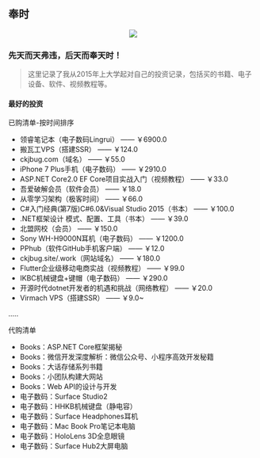 ## 奉时
<div align="center">
    <img src="https://raw.githubusercontent.com/ckjbug/xiaokui/master/image/MM.jpg"> 
</div>

### 先天而天弗违，后天而奉天时！

> 这里记录了我从2015年上大学起对自己的投资记录，包括买的书籍、电子设备、软件、视频教程等。


#### 最好的投资

已购清单-按时间排序

- 领睿笔记本（电子数码Lingrui） —— ￥6900.0 
- 搬瓦工VPS（搭建SSR） —— ￥124.0
- ckjbug.com（域名） —— ￥55.0
- iPhone 7 Plus手机（电子数码） —— ￥2910.0
- ASP.NET Core2.0 EF Core项目实战入门（视频教程） ——  ￥33.0
- 吾爱破解会员（软件会员） —— ￥18.0
- 从零学习架构（极客时间） —— ￥66.0
- C#入门经典(第7版)C#6.0&Visual Studio 2015（书本） —— ￥100.0
- .NET框架设计 模式、配置、工具（书本） —— ￥39.0
- 北盟网校（会员） —— ￥150.0
- Sony WH-H9000N耳机（电子数码） —— ￥1200.0
- PPhub（软件GitHub手机客户端） —— ￥12.0
- ckjbug.site/.work（网站域名） —— ￥180.0
- Flutter企业级移动电商实战（视频教程） —— ￥99.0
- IKBC机械键盘+键帽（电子数码） —— ￥290.0
- 开源时代dotnet开发者的机遇和挑战（网络教程） —— ￥20.0
- Virmach VPS（搭建SSR） —— ￥9.0~

.....

代购清单

- Books：ASP.NET Core框架揭秘
- Books：微信开发深度解析：微信公众号、小程序高效开发秘籍
- Books：大话存储系列书籍
- Books：小团队构建大网站
- Books：Web API的设计与开发
- 电子数码：Surface Studio2
- 电子数码：HHKB机械键盘（静电容）
- 电子数码：Surface Headphones耳机
- 电子数码：Mac Book Pro笔记本电脑
- 电子数码：HoloLens 3D全息眼镜
- 电子数码：Surface Hub2大屏电脑


